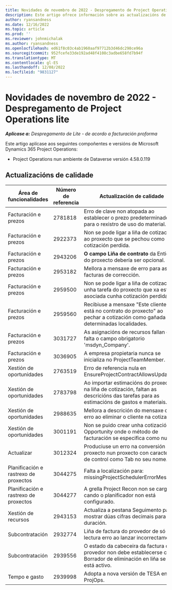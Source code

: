 ```yaml
---
title: Novidades de novembro de 2022 - Despregamento de Project Operations lite
description: Este artigo ofrece información sobre as actualizacións de calidade dispoñibles na versión de novembro de 2022 da implantación de Microsoft Dynamics 365 Project Operations lite.
author: ryansandness
ms.date: 12/16/2022
ms.topic: article
ms.prod: ''
ms.reviewer: johnmichalak
ms.author: ryansandness
ms.openlocfilehash: ed61f8c03c4ab1960aaf97712b3d46dc298ce96a
ms.sourcegitcommit: 952fcefe33de192ad48f4108c3adbe658fd7b94f
ms.translationtype: MT
ms.contentlocale: gl-ES
ms.lasthandoff: 12/08/2022
ms.locfileid: "9831127"
---
```

# <a name="whats-new-november-2022---project-operations-lite-deployment"></a>Novidades de novembro de 2022 - Despregamento de Project Operations lite

_**Aplícase a:** Despregamento de Lite - de acordo a facturación proforma_

Este artigo aplícase aos seguintes compoñentes e versións de Microsoft Dynamics 365 Project Operations:

- Project Operations nun ambiente de Dataverse versión 4.58.0.119


## <a name="quality-updates"></a>Actualizacións de calidade

| Área de funcionalidades | Número de referencia | Actualización de calidade |
| --- | --- | --- |
| Facturación e prezos | 2781818 | Erro de clave non atopada ao establecer o prezo predeterminado para o rexistro de uso do material. |
| Facturación e prezos | 2922373 | Non se pode ligar a liña de cotización ao proxecto que se pechou como cotización perdida. |
| Facturación e prezos | 2943206 | **O campo Liña de contrato**  da Entidade do proxecto debería ser opcional. |
| Facturación e prezos | 2953182 | Mellora a mensaxe de erro para as facturas de corrección.|
| Facturación e prezos | 2959500 | Non se pode ligar a liña de cotización a unha tarefa do proxecto que xa está asociada cunha cotización perdida.|
| Facturación e prezos | 2959560 | Recibiuse a mensaxe "Este cliente xa está no contrato do proxecto" ao pechar a cotización como gañada en determinadas localidades. |
| Facturación e prezos | 3031727 | As asignacións de recursos fallan e falta o campo obrigatorio 'msdyn_Company'. |
| Facturación e prezos | 3036905 | A empresa propietaria nunca se inicializa no ProjectTeamMember. |
| Xestión de oportunidades | 2763519 | Erro de referencia nula en EnsureProjectContractAllowsUpdates. |
| Xestión de oportunidades | 2783798 | Ao importar estimacións do proxecto na liña de cotización, faltan as descricións das tarefas para as estimacións de gastos e materiais.|
| Xestión de oportunidades | 2988635 | Mellora a descrición do mensaxe de erro ao eliminar o cliente na cotización. |
| Xestión de oportunidades | 3001191 | Non se puido crear unha cotización de Opportunity onde o método de facturación se especifica como nulo. |
| Actualizar | 3012324 | Produciuse un erro na conversión do proxecto nun proxecto con caracteres de control como Tab no seu nome. || Planificación e rastrexo de proxectos | 2790384 | O tempo de espera Pending OperationSet é demasiado curto. |
| Planificación e rastrexo de proxectos | 3044275 | Falta a localización para: missingProjectSchedulerErrorMessage. |
| Planificación e rastrexo de proxectos | 3044277 | A grella Project Recon non se carga cando o planificador non está configurado.|
| Xestión de recursos | 2943153 | Actualiza a pestana Seguimento para mostrar dúas cifras decimais para a duración.|
| Subcontratación | 2932774 | Liña de factura do provedor de só lectura erro ao lanzar incorrectamente. |
| Subcontratación | 2939556 | O estado da cabeceira da factura do provedor non debe establecerse como Borrador de eliminación en liña se non está activo. |
| Tempo e gasto | 2939998 | Adopta a nova versión de TESA en ProjOps. |
